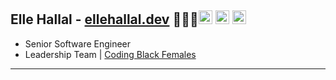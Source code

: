 ## Elle Hallal - [ellehallal.dev][website] 👩🏽‍💻[<img alt="ellehallal.dev | Website" width="22px" src="https://www.iconsdb.com/icons/preview/orange/globe-4-xxl.png" />][website] [<img  alt="ellehallal | LinkedIn" width="22px" src="https://www.iconsdb.com/icons/preview/orange/linkedin-3-xxl.png" />][linkedin] [<img alt="ellehallal | Twitter" width="22px" src="https://www.iconsdb.com/icons/preview/orange/twitter-xxl.png" />][twitter]

- Senior Software Engineer
- Leadership Team | [Coding Black Females][codingblackfemales]

---

[website]: https://ellehallal.dev
[twitter]: https://twitter.com/ellehallal
[linkedin]: https://www.linkedin.com/in/ellehallal/
[codingblackfemales]: https://codingblackfemales.com
[elixir]: https://elixir-lang.org/

